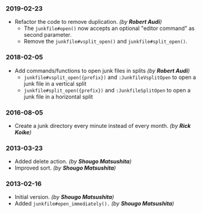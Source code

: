 ### 2019-02-23

- Refactor the code to remove duplication. _(by **Robert Audi**)_
  - The `junkfile#open()` now accepts an optional "editor command" as second parameter.
  - Remove the `junkfile#vsplit_open()` and `junkfile#split_open()`.

### 2018-02-05

- Add commands/functions to open junk files in splits _(by **Robert Audi**)_
  - `junkfile#vsplit_open({prefix})` and `:JunkfileVsplitOpen` to open a junk file in a vertical split
  - `junkfile#split_open({prefix})` and `:JunkfileSplitOpen` to open a junk file in a horizontal split

### 2016-08-05

- Create a junk directory every minute instead of every month. _(by **Rick Koike**)_

### 2013-03-23

- Added delete action. _(by **Shougo Matsushita**)_
- Improved sort. _(by **Shougo Matsushita**)_

### 2013-02-16

- Initial version. _(by **Shougo Matsushita**)_
- Added `junkfile#open_immediately().` _(by **Shougo Matsushita**)_
